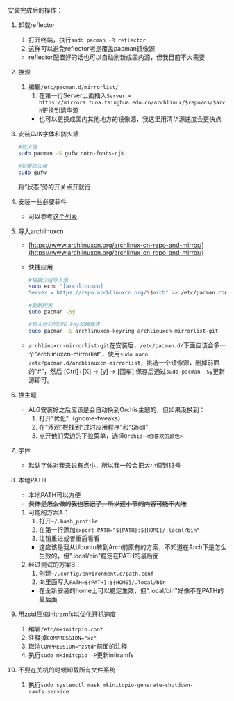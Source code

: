 安装完成后的操作：

1. 卸载reflector
    1. 打开终端，执行`sudo pacman -R reflector`
    2. 这样可以避免reflector老是覆盖pacman镜像源
    * reflector配置好的话也可以自动刷新成国内源，但我目前不大需要

2. 换源
    1. 编辑`/etc/pacman.d/mirrorlist/`
        1. 在第一行Server上面插入`Server = https://mirrors.tuna.tsinghua.edu.cn/archlinux/$repo/os/$arch`更换到清华源
        * 也可以更换成国内其他地方的镜像源，我这里用清华源速度会更快点

3. 安装CJK字体和防火墙
    ```Bash
    #防火墙
    sudo pacman -S gufw noto-fonts-cjk

    #配置防火墙
    sudo gufw
    ```
    将“状态”旁的开关点开就行

4. 安装一些必要软件
    * 可以参考[这个列表](./02-software.md)

5. 导入archlinuxcn
    * [https://www.archlinuxcn.org/archlinux-cn-repo-and-mirror/](https://www.archlinuxcn.org/archlinux-cn-repo-and-mirror/)

    * 快捷应用
        ```Bash
        #根据介绍导入源
        sudo echo "[archlinuxcn]
        Server = https://repo.archlinuxcn.org/\$arch" >> /etc/pacman.conf

        #更新列表
        sudo pacman -Sy

        #导入他们的GPG key和镜像表
        sudo pacman -S archlinuxcn-keyring archlinuxcn-mirrorlist-git
        ```

    * `archlinuxcn-mirrorlist-git`在安装后，`/etc/pacman.d/`下面应该会多一个"archlinuxcn-mirrorlist"，使用`sudo nano /etc/pacman.d/archlinuxcn-mirrorlist`，挑选一个镜像源，删掉前面的“#”，然后 [Ctrl]+[X] -> [y] -> [回车] 保存后通过`sudo pacman -Sy`更新源即可。
6. 换主题
    * ALG安装好之后应该是会自动换到Orchis主题的，但如果没换到：
        1. 打开“优化”（gnome-tweaks）
        2. 在“外观”栏找到“过时应用程序”和“Shell”
        3. 点开他们旁边的下拉菜单，选择`Orchis-<你喜欢的颜色>`
7. 字体
    * 默认字体对我来说有点小，所以我一般会把大小调到13号
8. 本地PATH
    * 本地PATH可以方便
    * ~~具体是怎么做的我也忘记了，所以这小节的内容可能不大准~~
    1. 可能的方案A：
        1. 打开`~/.bash_profile`
        2. 在第一行添加`export PATH="${PATH}:${HOME}/.local/bin"`
        3. 注销重进或者重启看看
        * 这应该是我从Ubuntu转到Arch前原有的方案，不知道在Arch下是怎么生效的，但".local/bin"稳定在PATH的最后面
    2. 经过测试的方案B：
        1. 创建`~/.config/environment.d/path.conf`
        2. 向里面写入`PATH=${PATH}:${HOME}/.local/bin`
        * 在全新安装的home上可以稳定生效，但".local/bin"好像不在PATH的最后面
9. 用zstd压缩initramfs以优化开机速度
    1. 编辑`/etc/mkinitcpio.conf`
    2. 注释掉`COMPRESSION="xz"`
    3. 取消`COMPRESSION="zstd"`前面的注释
    4. 执行`sudo mkinitcpio -P`更新initramfs
10. 不要在关机的时候卸载所有文件系统
    1. 执行`sudo systemctl mask mkinitcpio-generate-shutdown-ramfs.service`
